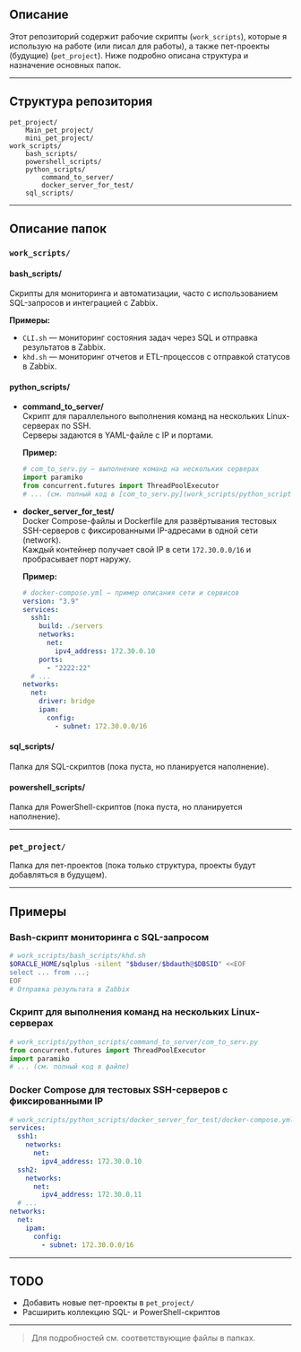 ## Описание

Этот репозиторий содержит рабочие скрипты (`work_scripts`), которые я использую на работе (или писал для работы), а также пет-проекты (будущие) (`pet_project`). 
Ниже подробно описана структура и назначение основных папок.

---

## Структура репозитория

```
pet_project/
    Main_pet_project/
    mini_pet_project/
work_scripts/
    bash_scripts/
    powershell_scripts/
    python_scripts/
        command_to_server/
        docker_server_for_test/
    sql_scripts/
```

---

## Описание папок

### `work_scripts/`

#### **bash_scripts/**
Скрипты для мониторинга и автоматизации, часто с использованием SQL-запросов и интеграцией с Zabbix.

**Примеры:**
- `CLI.sh` — мониторинг состояния задач через SQL и отправка результатов в Zabbix.
- `khd.sh` — мониторинг отчетов и ETL-процессов с отправкой статусов в Zabbix.

#### **python_scripts/**

- **command_to_server/**  
  Скрипт для параллельного выполнения команд на нескольких Linux-серверах по SSH.  
  Серверы задаются в YAML-файле с IP и портами.

  **Пример:**
  ```python
  # com_to_serv.py — выполнение команд на нескольких серверах
  import paramiko
  from concurrent.futures import ThreadPoolExecutor
  # ... (см. полный код в [com_to_serv.py](work_scripts/python_scripts/command_to_server/com_to_serv.py))
  ```

- **docker_server_for_test/**  
  Docker Compose-файлы и Dockerfile для развёртывания тестовых SSH-серверов с фиксированными IP-адресами в одной сети (network).  
  Каждый контейнер получает свой IP в сети `172.30.0.0/16` и пробрасывает порт наружу.

  **Пример:**
  ```yaml
  # docker-compose.yml — пример описания сети и сервисов
  version: "3.9"
  services:
    ssh1:
      build: ./servers
      networks:
        net:
          ipv4_address: 172.30.0.10
      ports:
        - "2222:22"
    # ...
  networks:
    net:
      driver: bridge
      ipam:
        config:
          - subnet: 172.30.0.0/16
  ```

#### **sql_scripts/**
Папка для SQL-скриптов (пока пуста, но планируется наполнение).

#### **powershell_scripts/**
Папка для PowerShell-скриптов (пока пуста, но планируется наполнение).

---

### `pet_project/`

Папка для пет-проектов (пока только структура, проекты будут добавляться в будущем).

---

## Примеры

### Bash-скрипт мониторинга с SQL-запросом

```bash
# work_scripts/bash_scripts/khd.sh
$ORACLE_HOME/sqlplus -silent "$bduser/$bdauth@$DBSID" <<EOF
select ... from ...;
EOF
# Отправка результата в Zabbix
```

### Скрипт для выполнения команд на нескольких Linux-серверах

```python
# work_scripts/python_scripts/command_to_server/com_to_serv.py
from concurrent.futures import ThreadPoolExecutor
import paramiko
# ... (см. полный код в файле)
```

### Docker Compose для тестовых SSH-серверов с фиксированными IP

```yaml
# work_scripts/python_scripts/docker_server_for_test/docker-compose.yml
services:
  ssh1:
    networks:
      net:
        ipv4_address: 172.30.0.10
  ssh2:
    networks:
      net:
        ipv4_address: 172.30.0.11
  # ...
networks:
  net:
    ipam:
      config:
        - subnet: 172.30.0.0/16
```

---

## TODO

- Добавить новые пет-проекты в `pet_project/`
- Расширить коллекцию SQL- и PowerShell-скриптов

---

> Для подробностей см. соответствующие файлы в папках.
